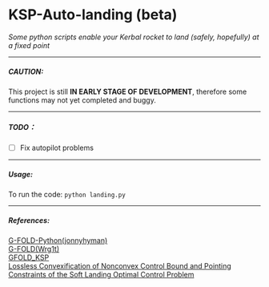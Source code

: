 # KSP-Auto-landing (beta)
*Some python scripts enable your Kerbal rocket to land (safely, hopefully) at a fixed point*

---

##### CAUTION: 
This project is still **IN EARLY STAGE OF DEVELOPMENT**, therefore some functions may not yet completed and buggy.

---

##### TODO：
- [ ] Fix autopilot problems  

---

##### Usage:
To run the code:
`python landing.py`

---

##### References:
[G-FOLD-Python(jonnyhyman)](https://github.com/jonnyhyman/G-FOLD-Python)  
[G-FOLD(Wrg1t)](https://github.com/Wrg1t/G-FOLD)  
[GFOLD_KSP](https://github.com/xdedss/GFOLD_KSP)  
[Lossless Convexification of Nonconvex Control Bound and Pointing Constraints of the Soft Landing Optimal Control Problem](http://www.larsblackmore.com/iee_tcst13.pdf)

